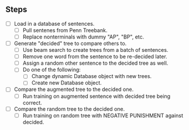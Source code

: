 ## Steps

- [ ] Load in a database of sentences.
    - [ ] Pull sentenes from Penn Treebank.
    - [ ] Replace nonterminals with dummy "AP", "BP", etc.
- [ ] Generate "decided" tree to compare others to.
    - [ ] Use beam search to create trees from a batch of sentences.
    - [ ] Remove one word from the sentence to be re-decided later.
    - [ ] Assign a random other sentence to the decided tree as well.
    - [ ] Do one of the following:
        - [ ] Change dynamic Database object with new trees.
        - [ ] Create new Database object.
- [ ] Compare the augmented tree to the decided one.
    - [ ] Run training on augmented sentence with decided tree being correct.
- [ ] Compare the random tree to the decided one.
    - [ ] Run training on random tree with NEGATIVE PUNISHMENT against decided.